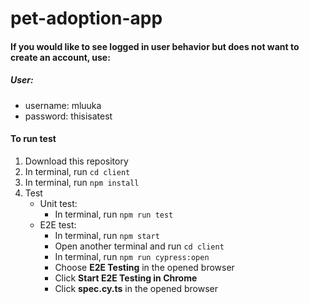 # pet-adoption-app

#### If you would like to see logged in user behavior but does not want to create an account, use:
##### User:
 - username: mluuka   
 - password: thisisatest

#### To run test
1. Download this repository
2. In terminal, run `cd client`
3. In terminal, run `npm install`
4. Test
    * Unit test:
        - In terminal, run `npm run test`
    * E2E test:
        - In terminal, run `npm start`
        - Open another terminal and run `cd client`
        - In terminal, run `npm run cypress:open`
        - Choose **E2E Testing** in the opened browser
        - Click **Start E2E Testing in Chrome**
        - Click **spec.cy.ts** in the opened browser
